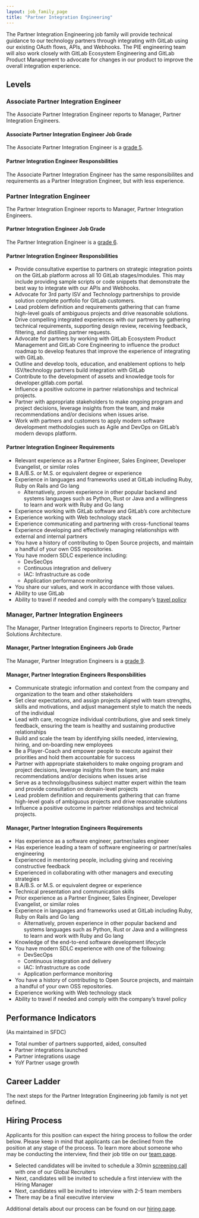 ```yaml
---
layout: job_family_page
title: "Partner Integration Engineering"
---
```


The Partner Integration Engineering job family will provide technical guidance to our technology partners through integrating with GitLab using our existing OAuth flows, APIs, and Webhooks. The PIE engineering team will also work closely with GitLab Ecosystem Engineering and GitLab Product Management to advocate for changes in our product to improve the overall integration experience.

## Levels

### Associate Partner Integration Engineer

The Associate Partner Integration Engineer reports to Manager, Partner Integration Engineers.

#### Associate Partner Integration Engineer Job Grade

The Associate Partner Integration Engineer is a [grade 5](https://about.gitlab.com/handbook/total-rewards/compensation/compensation-calculator/#gitlab-job-grades).

#### Partner Integration Engineer Responsbilities

The Associate Partner Integration Engineer has the same responsibilites and requirements as a Partner Integration Engineer, but with less experience.

### Partner Integration Engineer

The Partner Integration Engineer reports to Manager, Partner Integration Engineers.

#### Partner Integration Engineer Job Grade

The Partner Integration Engineer is a [grade 6](https://about.gitlab.com/handbook/total-rewards/compensation/compensation-calculator/#gitlab-job-grades).

#### Partner Integration Engineer Responsbilities

- Provide consultative expertise to partners on strategic integration points on the GitLab platform across all 10 GitLab stages/modules. This may include providing sample scripts or code snippets that demonstrate the best way to integrate with our APIs and Webhooks.
- Advocate for 3rd party ISV and Technology partnerships to provide solution complete portfolio for GitLab customers.
- Lead problem definition and requirements gathering that can frame high-level goals of ambiguous projects and drive reasonable solutions.
- Drive compelling integrated experiences with our partners by gathering technical requirements, supporting design review, receiving feedback, filtering, and distilling partner requests.
- Advocate for partners by working with GitLab Ecosystem Product Management and GitLab Core Engineering to influence the product roadmap to develop features that improve the experience of integrating with GitLab.
- Outline and develop tools, education, and enablement options to help ISV/technology partners build integration with GitLab
- Contribute to the development of assets and knowledge tools for developer.gitlab.com portal.
- Influence a positive outcome in partner relationships and technical projects.
- Partner with appropriate stakeholders to make ongoing program and project decisions, leverage insights from the team, and make recommendations and/or decisions when issues arise.
- Work with partners and customers to apply modern software development methodologies such as Agile and DevOps on GitLab’s modern devops platform.

#### Partner Integration Engineer Requirements

- Relevant experience as a Partner Engineer, Sales Engineer, Developer Evangelist, or similar roles
- B.A/B.S. or M.S. or equivalent degree or experience
- Experience in languages and frameworks used at GitLab including Ruby, Ruby on Rails and Go lang
    - Alternatively, proven experience in other popular backend and systems languages such as Python, Rust or Java and a willingness to learn and work with Ruby and Go lang
- Experience working with GitLab software and GitLab’s core architecture
- Experience working with Web technology stack
- Experience communicating and partnering with cross-functional teams
- Experience developing and effectively managing relationships with external and internal partners
- You have a history of contributing to Open Source projects, and maintain a handful of your own OSS repositories.
- You have modern SDLC experience including:
   - DevSecOps
   - Continuous integration and delivery
   - IAC: Infrastructure as code
   - Application performance monitoring
- You share our values, and work in accordance with those values.
- Ability to use GitLab
- Ability to travel if needed and comply with the company’s [travel policy](https://about.gitlab.com/handbook/travel/)


### Manager, Partner Integration Engineers

The Manager, Partner Integration Engineers reports to Director, Partner Solutions Architecture.

#### Manager, Partner Integration Engineers Job Grade

The Manager, Partner Integration Engineers is a [grade 9](https://about.gitlab.com/handbook/total-rewards/compensation/compensation-calculator/#gitlab-job-grades).

#### Manager, Partner Integration Engineers Responsbilities

- Communicate strategic information and context from the company and organization to the team and other stakeholders
- Set clear expectations, and assign projects aligned with team strengths, skills and motivations, and adjust management style to match the needs of the individual
- Lead with care, recognize individual contributions, give and seek timely feedback, ensuring the team is healthy and sustaining productive relationships
- Build and scale the team by identifying skills needed, interviewing, hiring, and on-boarding new employees
- Be a Player-Coach and empower people to execute against their priorities and hold them accountable for success
- Partner with appropriate stakeholders to make ongoing program and project decisions, leverage insights from the team, and make recommendations and/or decisions when issues arise
- Serve as a technology/business subject matter expert within the team and provide consultation on domain-level projects
- Lead problem definition and requirements gathering that can frame high-level goals of ambiguous projects and drive reasonable solutions
- Influence a positive outcome in partner relationships and technical projects.


#### Manager, Partner Integration Engineers Requirements

- Has experience as a software engineer, partner/sales engineer
- Has experience leading a team of software engineering or partner/sales engineering
- Experienced in mentoring people, including giving and receiving constructive feedback
- Experienced in collaborating with other managers and executing strategies
- B.A/B.S. or M.S. or equivalent degree or experience
- Technical presentation and communication skills
- Prior experience as a Partner Engineer, Sales Engineer, Developer Evangelist, or similar roles
- Experience in languages and frameworks used at GitLab including Ruby, Ruby on Rails and Go lang
    - Alternatively, proven experience in other popular backend and systems languages such as Python, Rust or Java and a willingness to learn and work with Ruby and Go lang
- Knowledge of the end-to-end software development lifecycle
- You have modern SDLC experience with one of the following:
   - DevSecOps
   - Continuous integration and delivery
   - IAC: Infrastructure as code
   - Application performance monitoring
- You have a history of contributing to Open Source projects, and maintain a handful of your own OSS repositories.
- Experience working with Web technology stack
- Ability to travel if needed and comply with the company’s travel policy


## Performance Indicators

(As maintained in SFDC)
- Total number of partners supported, aided, consulted
- Partner integrations launched
- Partner integrations usage
- YoY Partner usage growth

## Career Ladder

The next steps for the Partner Integration Engineering job family is not yet defined.

## Hiring Process

Applicants for this position can expect the hiring process to follow the order below. Please keep in mind that applicants can be declined from the position at any stage of the process. To learn more about someone who may be conducting the interview, find their job title on our [team page](https://about.gitlab.com/company/team/).

- Selected candidates will be invited to schedule a 30min [screening call](https://about.gitlab.com/handbook/hiring/interviewing/#screening-call) with one of our Global Recruiters
- Next, candidates will be invited to schedule a first interview with the Hiring Manager
- Next, candidates will be invited to interview with 2-5 team members
- There may be a final executive interview

Additional details about our process can be found on our [hiring page](https://about.gitlab.com/handbook/hiring/).
